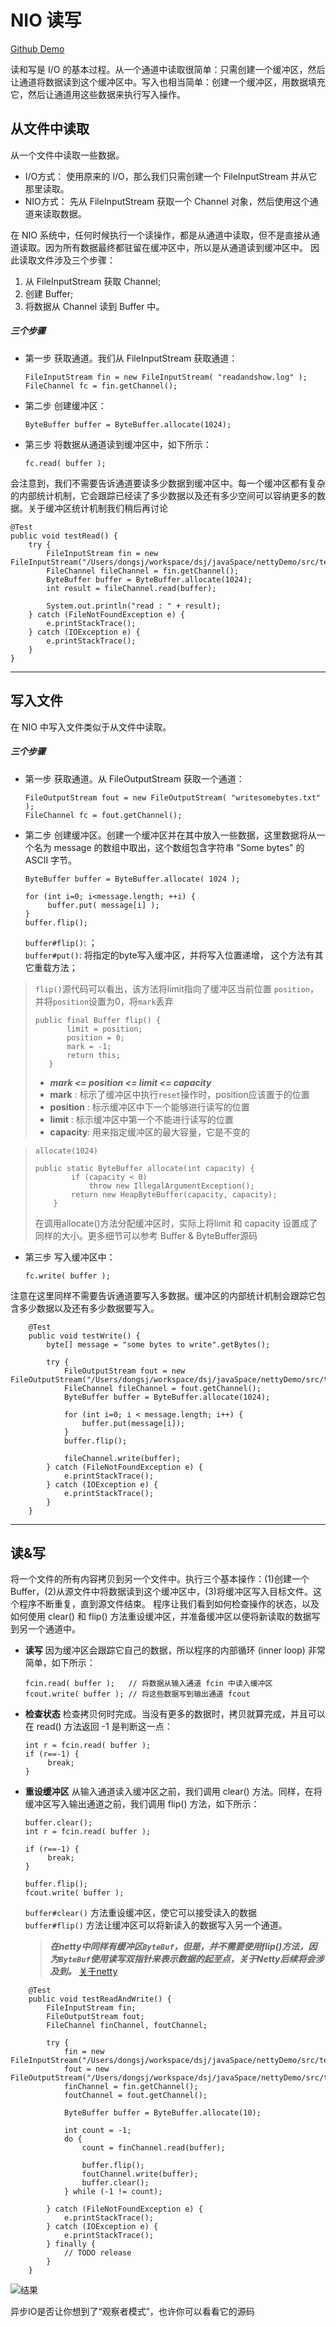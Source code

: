 # NIO 读写

[Github Demo](https://github.com/FlyingDuck/nettyDemo)

读和写是 I/O 的基本过程。从一个通道中读取很简单：只需创建一个缓冲区，然后让通道将数据读到这个缓冲区中。写入也相当简单：创建一个缓冲区，用数据填充它，然后让通道用这些数据来执行写入操作。

## 从文件中读取
从一个文件中读取一些数据。

- I/O方式： 使用原来的 I/O，那么我们只需创建一个 FileInputStream 并从它那里读取。  
- NIO方式： 先从 FileInputStream 获取一个 Channel 对象，然后使用这个通道来读取数据。

在 NIO 系统中，任何时候执行一个读操作，都是从通道中读取，但不是直接从通道读取。因为所有数据最终都驻留在缓冲区中，所以是从通道读到缓冲区中。
因此读取文件涉及三个步骤：
1. 从 FileInputStream 获取 Channel;
2. 创建 Buffer;
3. 将数据从 Channel 读到 Buffer 中。

##### 三个步骤
- 第一步 获取通道。我们从 FileInputStream 获取通道：
    ```
    FileInputStream fin = new FileInputStream( "readandshow.log" );
    FileChannel fc = fin.getChannel();
    ```
- 第二步 创建缓冲区：
    ```
    ByteBuffer buffer = ByteBuffer.allocate(1024);
    ``` 
- 第三步 将数据从通道读到缓冲区中，如下所示：
    ```
    fc.read( buffer );
    ```
会注意到，我们不需要告诉通道要读多少数据到缓冲区中。每一个缓冲区都有复杂的内部统计机制，它会跟踪已经读了多少数据以及还有多少空间可以容纳更多的数据。关于缓冲区统计机制我们稍后再讨论

```
@Test
public void testRead() {
    try {
        FileInputStream fin = new FileInputStream("/Users/dongsj/workspace/dsj/javaSpace/nettyDemo/src/test/resources/nio/readandshow.log");
        FileChannel fileChannel = fin.getChannel();
        ByteBuffer buffer = ByteBuffer.allocate(1024);
        int result = fileChannel.read(buffer);
            
        System.out.println("read : " + result);
    } catch (FileNotFoundException e) {
        e.printStackTrace();
    } catch (IOException e) {
        e.printStackTrace();
    }
}
```
---

## 写入文件
在 NIO 中写入文件类似于从文件中读取。

##### 三个步骤
- 第一步 获取通道。从 FileOutputStream 获取一个通道：
    ```
    FileOutputStream fout = new FileOutputStream( "writesomebytes.txt" );
    FileChannel fc = fout.getChannel();
    ```
- 第二步 创建缓冲区。创建一个缓冲区并在其中放入一些数据，这里数据将从一个名为 message 的数组中取出，这个数组包含字符串 "Some bytes" 的 ASCII 字节。
    ```
    ByteBuffer buffer = ByteBuffer.allocate( 1024 );
    
    for (int i=0; i<message.length; ++i) {
         buffer.put( message[i] );
    }
    buffer.flip();
    ```
    `buffer#flip()`: ；  
    `buffer#put()`: 将指定的byte写入缓冲区，并将写入位置递增， 这个方法有其它重载方法； 
> 
> `flip()`源代码可以看出，该方法将limit指向了缓冲区当前位置 `position`，并将`position`设置为0，将`mark`丢弃
> ```
> public final Buffer flip() {
>        limit = position;
>        position = 0;
>        mark = -1;
>        return this;
>    }
> ```
> - ***mark <= position <= limit <= capacity***
> - **mark** : 标示了缓冲区中执行`reset`操作时，position应该置于的位置
> - **position** : 标示缓冲区中下一个能够进行读写的位置
> - **limit** : 标示缓冲区中第一个不能进行读写的位置
> - **capacity**: 用来指定缓冲区的最大容量，它是不变的


> `allocate(1024)`
> ```
> public static ByteBuffer allocate(int capacity) {
>         if (capacity < 0)
>             throw new IllegalArgumentException();
>         return new HeapByteBuffer(capacity, capacity);
>     }
> ```
> 在调用allocate()方法分配缓冲区时，实际上将limit 和 capacity 设置成了同样的大小。更多细节可以参考 Buffer & ByteBuffer源码


- 第三步 写入缓冲区中：
    ```
    fc.write( buffer );
    ```
注意在这里同样不需要告诉通道要写入多数据。缓冲区的内部统计机制会跟踪它包含多少数据以及还有多少数据要写入。

```
    @Test
    public void testWrite() {
        byte[] message = "some bytes to write".getBytes();

        try {
            FileOutputStream fout = new FileOutputStream("/Users/dongsj/workspace/dsj/javaSpace/nettyDemo/src/test/resources/nio/writeshow.log");
            FileChannel fileChannel = fout.getChannel();
            ByteBuffer buffer = ByteBuffer.allocate(1024);

            for (int i=0; i < message.length; i++) {
                buffer.put(message[i]);
            }
            buffer.flip();

            fileChannel.write(buffer);
        } catch (FileNotFoundException e) {
            e.printStackTrace();
        } catch (IOException e) {
            e.printStackTrace();
        }
    }
```



---

## 读&写

将一个文件的所有内容拷贝到另一个文件中。执行三个基本操作：(1)创建一个Buffer，(2)从源文件中将数据读到这个缓冲区中，(3)将缓冲区写入目标文件。这个程序不断重复，直到源文件结束。
程序让我们看到如何检查操作的状态，以及如何使用 clear() 和 flip() 方法重设缓冲区，并准备缓冲区以便将新读取的数据写到另一个通道中。

- **读写**
因为缓冲区会跟踪它自己的数据，所以程序的内部循环 (inner loop) 非常简单，如下所示：
    ```
    fcin.read( buffer );   // 将数据从输入通道 fcin 中读入缓冲区
    fcout.write( buffer ); // 将这些数据写到输出通道 fcout
    ```
- **检查状态**
检查拷贝何时完成。当没有更多的数据时，拷贝就算完成，并且可以在 read() 方法返回 -1 是判断这一点：
    ```
    int r = fcin.read( buffer );
    if (r==-1) {
         break;
    }
    ```
- **重设缓冲区**
从输入通道读入缓冲区之前，我们调用 clear() 方法。同样，在将缓冲区写入输出通道之前，我们调用 flip() 方法，如下所示：
    ```
    buffer.clear();
    int r = fcin.read( buffer );
    
    if (r==-1) {
         break;
    }
    
    buffer.flip();
    fcout.write( buffer );
    ```
    `buffer#clear()` 方法重设缓冲区，使它可以接受读入的数据  
    `buffer#flip()` 方法让缓冲区可以将新读入的数据写入另一个通道。
    
    > ***在netty中同样有缓冲区`ByteBuf`，但是，并不需要使用flip()方法，因为`ByteBuf`使用读写双指针来表示数据的起至点，关于Netty后续将会涉及到。*** [关于netty](http://netty.io/wiki/user-guide-for-4.x.html#wiki-h3-9)


```
    @Test
    public void testReadAndWrite() {
        FileInputStream fin;
        FileOutputStream fout;
        FileChannel finChannel, foutChannel;

        try {
            fin = new FileInputStream("/Users/dongsj/workspace/dsj/javaSpace/nettyDemo/src/test/resources/nio/readandshow.log");
            fout = new FileOutputStream("/Users/dongsj/workspace/dsj/javaSpace/nettyDemo/src/test/resources/nio/readandshow.log_copy");
            finChannel = fin.getChannel();
            foutChannel = fout.getChannel();

            ByteBuffer buffer = ByteBuffer.allocate(10);

            int count = -1;
            do {
                count = finChannel.read(buffer);

                buffer.flip();
                foutChannel.write(buffer);
                buffer.clear();
            } while (-1 != count);
            
        } catch (FileNotFoundException e) {
            e.printStackTrace();
        } catch (IOException e) {
            e.printStackTrace();
        } finally {
            // TODO release
        }
    }

```

![结果](http://upload-images.jianshu.io/upload_images/1366868-4d5dc390e3f1fb2d.png?imageMogr2/auto-orient/strip%7CimageView2/2/w/1240)


异步IO是否让你想到了“观察者模式”，也许你可以看看它的源码